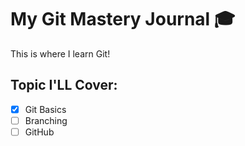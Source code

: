 # My Git Mastery Journal 🎓 

This is where I learn Git!

## Topic I'LL Cover:
- [x] Git Basics
- [ ] Branching
- [ ] GitHub
